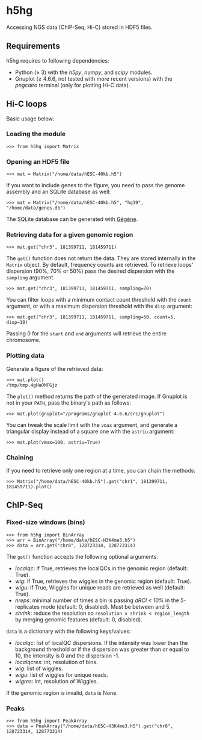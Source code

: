 # h5hg
Accessing NGS data (ChIP-Seq, Hi-C) stored in HDF5 files.

## Requirements

h5hg requires to following dependencies:
- Python (&ge; 3) with the *h5py*, *numpy*, and *scipy* modules.
- Gnuplot (&ge; 4.6.6, not tested with more recent versions) with the *pngcairo* terminal (only for plotting Hi-C data).

## Hi-C loops

Basic usage below:

### Loading the module

    >>> from h5hg import Matrix
    
### Opening an HDF5 file

    >>> mat = Matrix("/home/data/hESC-40kb.h5")
    
If you want to include genes to the figure, you need to pass the genome assembly and an SQLite database as well:

    >>> mat = Matrix("/home/data/hESC-40kb.h5", "hg19", "/home/data/genes.db")
    
The SQLite database can be generated with [Gégène](https://github.com/matthiasblum/gegene).
    
### Retrieving data for a given genomic region

    >>> mat.get("chr3", 181399711, 181459711)
    
The `get()` function does not return the data. They are stored internally in the `Matrix` object.
By default, frequency counts are retrieved. To retrieve loops' dispersion (90%, 70% or 50%) pass the desired dispersion with the `sampling` argument.

    >>> mat.get("chr3", 181399711, 181459711, sampling=70)
    
You can filter loops with a minimum contact count threshold with the `count` argument, or with a maximum dispersion threshold with the `disp` argument:

    >>> mat.get("chr3", 181399711, 181459711, sampling=50, count=5, disp=10)
    
Passing 0 for the `start` and `end` arguments will retrieve the entire chromosome.
    
### Plotting data

Generate a figure of the retrieved data:

    >>> mat.plot()
    /tmp/tmp.4gHaOMFGjz
    
The `plot()` method returns the path of the generated image. If Gnuplot is not in your `PATH`, pass the binary's path as follows:

    >>> mat.plot(gnuplot="/programs/gnuplot-4.6.6/src/gnuplot")
    
You can tweak the scale limit with the `vmax` argument, and generate a triangular display instead of a square one with the `astriu` argument:

    >>> mat.plot(vmax=100, astriu=True)
    
### Chaining

If you need to retrieve only one region at a time, you can chain the methods:

    >>> Matrix("/home/data/hESC-40kb.h5").get("chr1", 181399711, 181459711).plot()
    
## ChIP-Seq

### Fixed-size windows (bins)

    >>> from h5hg import BinArray
    >>> arr = BinArray("/home/data/hESC-H3K4me3.h5")
    >>> data = arr.get("chr8", 128723314, 128773314)

The `get()` function accepts the following optional arguments:
- *localqc*: if True, retrieves the localQCs in the genomic region (default: True).
- *wig*: if True, retrieves the wiggles in the genomic region (default: True).
- *wigu*: if True, Wiggles for unique reads are retrieved as well (default: True).
- *nreps*: minimal number of times a bin is passing *dRCI < 10%* in the 5-replicates mode (default: 0, disabled). Must be between 
 and 5.
 - *shrink*: reduce the resolution so `resolution × shrink < region_length` by merging genomic features (default: 0, disabled).

`data` is a dictionary with the following keys/values:
- *localqc*: list of localQC dispersions. If the intensity was lower than the background threshold or if the dispersion was greater than or equal to 10, the intensity is 0 and the dispersion -1.
- *localqcres*: int, resolution of bins.
- *wig*: list of wiggles.
- *wigu*: list of wiggles for unique reads.
- *wigres*: int, resolution of Wiggles.

If the genomic region is invalid, `data` is None.

### Peaks

    >>> from h5hg import PeakArray
    >>> data = PeakArray("/home/data/hESC-H3K4me3.h5").get("chr8", 128723314, 128773314)
